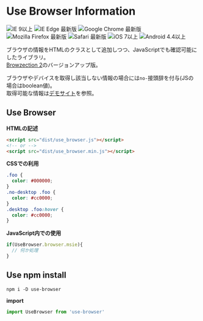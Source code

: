 # Use Browser Information

![IE 9以上](https://img.shields.io/badge/IE-9+-green.svg)
![IE Edge 最新版](https://img.shields.io/badge/IE%20Egde-Latest-green.svg)
![Google Chrome 最新版](https://img.shields.io/badge/Google%20Chrome-Latest-green.svg)
![Mozilla Firefox 最新版](https://img.shields.io/badge/Mozilla%20Firefox-Latest-green.svg)
![Safari 最新版](https://img.shields.io/badge/Safari-Latest-green.svg)
![iOS 7以上](https://img.shields.io/badge/iOS-7+-green.svg)
![Android 4.4以上](https://img.shields.io/badge/Android-4.4+-green.svg)

ブラウザの情報をHTMLのクラスとして追加しつつ、JavaScriptでも確認可能にしたライブラリ。<br>
[Browzection 2](https://github.com/artprojectteam/browzection2)のバージョンアップ版。

ブラウザやデバイスを取得し該当しない情報の場合には`no-`接頭辞を付与(JSの場合はboolean値)。<br>
取得可能な情報は[デモサイト](http://demo.artprojectteam.jp/use-browser/)を参照。

## Use Browser

**HTMLの記述**
```html
<script src="dist/use_browser.js"></script>
<!-- or -->
<script src="dist/use_browser.min.js"></script>
```

**CSSでの利用**
```css
.foo {
  color: #000000;
}
.no-desktop .foo {
  color: #cc0000;
}
.desktop .foo:hover {
  color: #cc0000;
}
```

**JavaScript内での使用**
```javascript
if(UseBrowser.browser.msie){
  // 何か処理
}
```

## Use npm install

```
npm i -D use-browser
```

**import**
```javascript
import UseBrowser from 'use-browser'
```

